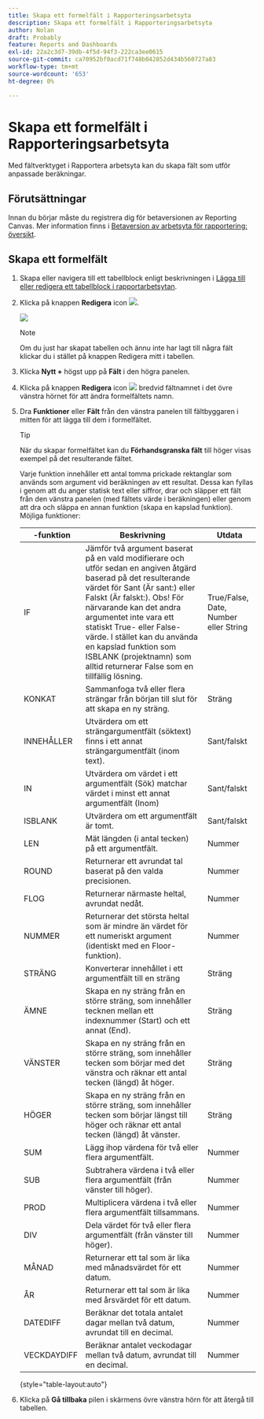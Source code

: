 ```yaml
---
title: Skapa ett formelfält i Rapporteringsarbetsyta
description: Skapa ett formelfält i Rapporteringsarbetsyta
author: Nolan
draft: Probably
feature: Reports and Dashboards
exl-id: 22a2c3d7-39db-4f5d-94f3-222ca3ee0615
source-git-commit: ca70952bf0acd71f748b042852d434b560727a83
workflow-type: tm+mt
source-wordcount: '653'
ht-degree: 0%

---
```



# Skapa ett formelfält i Rapporteringsarbetsyta

Med fältverktyget i Rapportera arbetsyta kan du skapa fält som utför anpassade beräkningar.

## Förutsättningar

Innan du börjar måste du registrera dig för betaversionen av Reporting Canvas. Mer information finns i [Betaversion av arbetsyta för rapportering: översikt](/help/quicksilver/product-announcements/betas/canvas-dashboards-beta/reporting-canvas-beta-overview.md).

## Skapa ett formelfält

1. Skapa eller navigera till ett tabellblock enligt beskrivningen i [Lägga till eller redigera ett tabellblock i rapportarbetsytan](../../../reports-and-dashboards/reporting-canvas/table-blocks/add-or-edit-report-table.md).
1. Klicka på knappen **Redigera** icon ![](assets/edit-icon.png).

   ![](assets/edit-icon-table-header-350x71.png)

   >[!NOTE]
   >
   >Om du just har skapat tabellen och ännu inte har lagt till några fält klickar du i stället på knappen Redigera mitt i tabellen.

1. Klicka **Nytt +** högst upp på **Fält** i den högra panelen.
1. Klicka på knappen **Redigera** icon ![](assets/edit-icon.png) bredvid fältnamnet i det övre vänstra hörnet för att ändra formelfältets namn.
1. Dra **Funktioner** eller **Fält** från den vänstra panelen till fältbyggaren i mitten för att lägga till dem i formelfältet.


   >[!TIP]
   >
   >När du skapar formelfältet kan du **Förhandsgranska fält** till höger visas exempel på det resulterande fältet.

   Varje funktion innehåller ett antal tomma prickade rektanglar som används som argument vid beräkningen av ett resultat. Dessa kan fyllas i genom att du anger statisk text eller siffror, drar och släpper ett fält från den vänstra panelen (med fältets värde i beräkningen) eller genom att dra och släppa en annan funktion (skapa en kapslad funktion). Möjliga funktioner:

   |  -funktion | Beskrivning | Utdata |
   |---|---|---|
   | IF | Jämför två argument baserat på en vald modifierare och utför sedan en angiven åtgärd baserad på det resulterande värdet för Sant (Är sant:) eller Falskt (Är falskt:). Obs! För närvarande kan det andra argumentet inte vara ett statiskt True- eller False-värde. I stället kan du använda en kapslad funktion som ISBLANK (projektnamn) som alltid returnerar False som en tillfällig lösning. | True/False, Date, Number eller String |
   | KONKAT | Sammanfoga två eller flera strängar från början till slut för att skapa en ny sträng. | Sträng |
   | INNEHÅLLER | Utvärdera om ett strängargumentfält (söktext) finns i ett annat strängargumentfält (inom text). | Sant/falskt |
   | IN | Utvärdera om värdet i ett argumentfält (Sök) matchar värdet i minst ett annat argumentfält (Inom) | Sant/falskt |
   | ISBLANK | Utvärdera om ett argumentfält är tomt. | Sant/falskt |
   | LEN | Mät längden (i antal tecken) på ett argumentfält. | Nummer |
   | ROUND | Returnerar ett avrundat tal baserat på den valda precisionen. | Nummer |
   | FLOG | Returnerar närmaste heltal, avrundat nedåt. | Nummer |
   | NUMMER | Returnerar det största heltal som är mindre än värdet för ett numeriskt argument (identiskt med en Floor-funktion). | Nummer |
   | STRÄNG | Konverterar innehållet i ett argumentfält till en sträng | Sträng |
   | ÄMNE | Skapa en ny sträng från en större sträng, som innehåller tecknen mellan ett indexnummer (Start) och ett annat (End). | Sträng |
   | VÄNSTER | Skapa en ny sträng från en större sträng, som innehåller tecken som börjar med det vänstra och räknar ett antal tecken (längd) åt höger. | Sträng |
   | HÖGER | Skapa en ny sträng från en större sträng, som innehåller tecken som börjar längst till höger och räknar ett antal tecken (längd) åt vänster. | Sträng |
   | SUM | Lägg ihop värdena för två eller flera argumentfält. | Nummer |
   | SUB | Subtrahera värdena i två eller flera argumentfält (från vänster till höger). | Nummer |
   | PROD | Multiplicera värdena i två eller flera argumentfält tillsammans. | Nummer |
   | DIV | Dela värdet för två eller flera argumentfält (från vänster till höger). | Nummer |
   | MÅNAD | Returnerar ett tal som är lika med månadsvärdet för ett datum. | Nummer |
   | ÅR | Returnerar ett tal som är lika med årsvärdet för ett datum. | Nummer |
   | DATEDIFF | Beräknar det totala antalet dagar mellan två datum, avrundat till en decimal. | Nummer |
   | VECKDAYDIFF | Beräknar antalet veckodagar mellan två datum, avrundat till en decimal. | Nummer |

   {style="table-layout:auto"}

1. Klicka på **Gå tillbaka** pilen i skärmens övre vänstra hörn för att återgå till tabellen.
